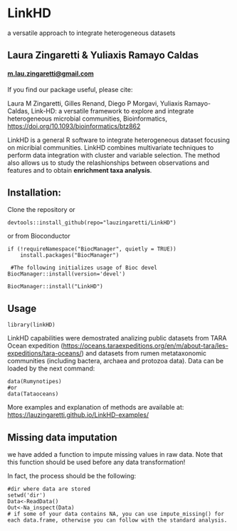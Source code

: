 # LinkHD


a versatile approach to integrate heterogeneous datasets



## Laura Zingaretti & Yuliaxis Ramayo Caldas

#### m.lau.zingaretti@gmail.com

If you find our package useful, please cite:

Laura M Zingaretti, Gilles Renand, Diego P Morgavi, Yuliaxis Ramayo-Caldas, Link-HD: a versatile framework to explore and integrate heterogeneous microbial communities, Bioinformatics, https://doi.org/10.1093/bioinformatics/btz862

LinkHD is a general R software to integrate heterogeneous dataset focusing on micribial communities. LinkHD combines multivariate techniques to perform data integration with cluster and variable selection.
The method also allows us to study the relashionships between observations and features and to obtain **enrichment taxa analysis**.

## Installation:

Clone the repository or
```{r}
devtools::install_github(repo="lauzingaretti/LinkHD")
```
or from Bioconductor

```{r}
if (!requireNamespace("BiocManager", quietly = TRUE))
    install.packages("BiocManager")

 #The following initializes usage of Bioc devel
BiocManager::install(version='devel')

BiocManager::install("LinkHD")
```



## Usage
```{r}
library(linkHD)
```

LinkHD capabilities were demostrated analizing public datasets from TARA Ocean expedition (https://oceans.taraexpeditions.org/en/m/about-tara/les-expeditions/tara-oceans/) and datasets from rumen metataxonomic communities (including bactera, archaea and protozoa data). Data can be loaded by the next command:

```{r}
data(Rumynotipes)
#or
data(Tataoceans)
```
More examples and explanation of methods are available at:  https://lauzingaretti.github.io/LinkHD-examples/  


## Missing data imputation 

we have added a function to impute missing values in raw data. Note that this function should be used before any data transformation!

In fact, the process should be the following:


```{r}
#dir where data are stored
setwd('dir')
Data<-ReadData()
Out<-Na_inspect(Data)
# if some of your data contains NA, you can use impute_missing() for each data.frame, otherwise you can follow with the standard analysis.
```
